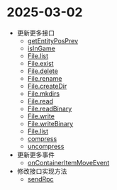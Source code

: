 # 2025-03-02

- 更新更多接口
    - [getEntityPosPrev](/API/Entity?id=getEntityPosPrev)
    - [isInGame](/API/Minecraft?id=getEntityPosPrev)
    - [File.list](/API/File?id=Filelist)
    - [File.exist](/API/File?id=Fileexist)
    - [File.delete](/API/File?id=Filedelete)
    - [File.rename](/API/File?id=Filerename)
    - [File.createDir](/API/File?id=FilecreateDir)
    - [File.mkdirs](/API/File?id=Filemkdirs)
    - [File.read](/API/File?id=Fileread)
    - [File.readBinary](/API/File?id=FilereadBinary)
    - [File.write](/API/File?id=Filewrite)
    - [File.writeBinary](/API/File?id=FilewriteBinary)
    - [File.list](/API/File?id=Filelist)
    - [compress](/API/System?id=compress)
    - [uncompress](/API/System?id=uncompress)
- 更新更多事件
    - [onContainerItemMoveEvent](/Event/?id=onContainerItemMoveEvent)
- 修改接口实现方法
    - [sendRpc](/API/Packet?id=sendRpc)
